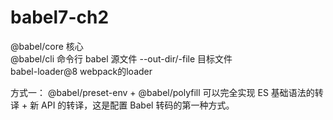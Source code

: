 # babel7-ch2
@babel/core 核心<br>
@babel/cli 命令行 babel 源文件 --out-dir/-file 目标文件<br>
babel-loader@8 webpack的loader<br>

方式一：
@babel/preset-env + @babel/polyfill 可以完全实现 ES 基础语法的转译 + 新 API 的转译，这是配置 Babel 转码的第一种方式。

